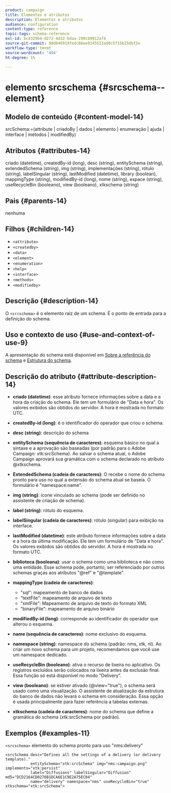 ```yaml
---
product: campaign
title: Elementos e atributos
description: Elementos e atributos
audience: configuration
content-type: reference
topic-tags: schema-reference
exl-id: bc4329b4-d272-4d32-bdaa-290cb9912af4
source-git-commit: 98d646919fedc66ee9145522ad0c5f15b25dbf2e
workflow-type: tm+mt
source-wordcount: '454'
ht-degree: 1%

---
```


# elemento srcschema {#srcschema--element}

## Modelo de conteúdo {#content-model-14}

srcSchema:=(attribute | criadoBy | dados | elemento | enumeração | ajuda | interface | métodos | modifiedBy)

## Atributos {#attributes-14}

criado (datetime), createdBy-id (long), desc (string), entitySchema (string), extendedSchema (string), img (string), implementações (string), rótulo (string), labelSingular (string), lastModified (datetime), library (boolean), mappingType (string), modifiedBy-id (long), nome (string), espace (string), useRecycleBin (booleano), view (booleano), xtkschema (string)

## Pais {#parents-14}

nenhuma

## Filhos {#children-14}

* `<attribute>`
* `<createdby>`
* `<data>`
* `<element>`
* `<enumeration>`
* `<help>`
* `<interface>`
* `<methods>`
* `<modifiedby>`

## Descrição {#description-14}

O `<srcschema>` é o elemento raiz de um schema. É o ponto de entrada para a definição do schema.

## Uso e contexto de uso {#use-and-context-of-use-9}

A apresentação do schema está disponível em [Sobre a referência do schema](../../../configuration/using/about-schema-reference.md) e [Estrutura do schema](../../../configuration/using/schema-structure.md).

## Descrição do atributo {#attribute-description-14}

* **criado (datetime)**: esse atributo fornece informações sobre a data e a hora da criação do schema. Ele tem um formulário de &quot;Data e hora&quot;. Os valores exibidos são obtidos do servidor. A hora é mostrada no formato UTC.
* **createdBy-id (long)**: é o identificador do operador que criou o schema.
* **desc (string)**: descrição do schema
* **entitySchema (sequência de caracteres)**: esquema básico no qual a sintaxe e a aprovação são baseadas (por padrão para o Adobe Campaign: xtk:srcSchema). Ao salvar o schema atual, o Adobe Campaign aprovará sua gramática com o schema declarado no atributo @xtkschema.
* **ExtendedSchema (cadeia de caracteres)**: O recebe o nome do schema pronto para uso no qual a extensão do schema atual se baseia. O formulário é &quot;namespace:name&quot;.
* **img (string)**: ícone vinculado ao schema (pode ser definido no assistente de criação de schema).
* **label (string)**: rótulo do esquema.
* **labelSingular (cadeia de caracteres)**: rótulo (singular) para exibição na interface.
* **lastModified (datetime)**: este atributo fornece informações sobre a data e a hora da última modificação. Ele tem um formulário de &quot;Data e hora&quot;. Os valores exibidos são obtidos do servidor. A hora é mostrada no formato UTC.
* **biblioteca (booleana)**: usar o schema como uma biblioteca e não como uma entidade. Esse schema pode, portanto, ser referenciado por outros schemas graças aos atributos &quot;@ref&quot; e &quot;@template&quot;.
* **mappingType (cadeia de caracteres)**:

   * &quot;sql&quot;: mapeamento de banco de dados
   * &quot;textFile&quot;: mapeamento de arquivo de texto
   * &quot;xmlFile&quot;: Mapeamento de arquivo de texto do formato XML
   * &quot;binaryFile&quot;: mapeamento de arquivo binário

* **modifiedBy-id (long)**: corresponde ao identificador do operador que alterou o esquema.
* **name (sequência de caracteres)**: nome exclusivo do esquema.
* **namespace (string)**: namespace do schema (padrão: nms, xtk, nl). Ao criar um novo schema para um projeto, recomendamos que você use um namespace dedicado.
* **useRecycleBin (booleano)**: ativa o recurso de lixeira no aplicativo. Os registros excluídos serão colocados na lixeira antes da exclusão final. Essa função só está disponível no modo &quot;Delivery&quot;.
* **view (booleano)**: se estiver ativado (@view=&quot;true&quot;), o schema será usado como uma visualização. O assistente de atualização da estrutura do banco de dados não levará o schema em consideração. Essa opção é usada principalmente para fazer referência a tabelas externas.
* **xtkschema (cadeia de caracteres)**: nome do schema que define a gramática do schema (xtk:srcSchema por padrão).

## Exemplos {#examples-11}

`<srcschema>` elemento do schema pronto para uso &quot;nms:delivery&quot;

```
<srcSchema desc="Defines all the settings of a delivery (or delivery template)."  
           entitySchema="xtk:srcSchema" img="nms:campaign.png" implements="xtk:persist" 
           label="Diffusions" labelSingular="Diffusion" md5="DCD2164CD0276B1DCA6E1C9E2A75EC04"
           name="delivery" namespace="nms" useRecycleBin="true" xtkschema="xtk:srcSchema">
```
